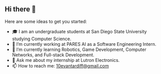 ## Hi there 👋


Here are some ideas to get you started:

- 🎓 I am an undergraduate students at San Diego State University studying Computer Science.
- 🔭 I’m currently working at PARES AI as a Software Engineering Intern.
- 🌱 I’m currently learning Robotics, Game Development, Computer Networks, and Full-stack Development.
- 💬 Ask me about my internship at Lutron Electronics.
- 📫 How to reach me: 10evantardiff@gmail.com
